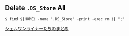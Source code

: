## Delete `.DS_Store` All

```
$ find ${HOME} -name ".DS_Store" -print -exec rm {} ";"
```

[シェルワンライナーたちのまとめ](https://qiita.com/zchee/items/64fc07777a8de79866e7)
